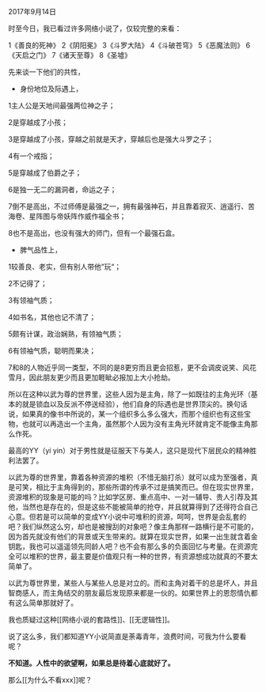 2017年9月14日   

时至今日，我已看过许多网络小说了，仅较完整的来看：

1《善良的死神》
2《阴阳冕》
3《斗罗大陆》
4《斗破苍穹》
5《恶魔法则》
6《天启之门》
7《诸天至尊》
8《圣墟》

先来谈一下他们的共性，

- 身份地位及际遇上，

1主人公是天地间最强两位神之子；

2是穿越成了小孩；

3是穿越成了小孩，穿越之前就是天才，穿越后也是强大斗罗之子；

4有一个戒指；

5是穿越成了伯爵之子；

6是独一无二的漏洞者，命运之子；

7倒不是高出，不过师傅是最强之一，拥有最强神石，并且靠着寂灭、逍遥行、苦海卷、星阵图与帝妖阵作威作福全书；

8也不是高出，也没有强大的师门，但有一个最强石盒。

- 脾气品性上，

1较善良、老实，但有别人带他”玩“；

2不记得了；

3有领袖气质；

4如书名，其他也记不清了；

5颇有计谋，政治娴熟，有领袖气质；

6有领袖气质，聪明而果决；

7和8的人物近乎同一类型，不同的是8更穷而且更会招惹，更不会调皮说笑、风花雪月，因此朋友更少而且更加睚眦必报加上大小抢劫。

所以在这种以武为尊的世界里，这些人因为是主角，除了一如既往的主角光环（基本的就是锁血以及反派不停送经验），他们自身的际遇也是世界顶尖的。换句话说，如果真的像书中所说的，某一个组织多么多么强大，而那个组织也有这些宝物，也就可以再造出一个主角，虽然那个人因为没有主角光环就肯定不能像主角那么作死。

最高的YY（yi yin）对于男性就是征服天下与美人，这只是现代下层民众的精神胜利法罢了。

以武为尊的世界里，靠着各种资源的堆积（不惜无脑打杀）就可以成为至强者，真是可笑，相比于主角得到的，那些所谓的传承不过是搞笑而已。但在现实世界里，资源堆积的现象是可能的吗？比如学区房、重点高中、一对一辅导、贵人引荐及其他，当然也是存在的，但是这些不能被简单的抢夺，并且就算得到了还得符合自己心意。但若是可以简单的变成YY小说中可堆积的资源，呵呵，世界是会乱套的吧？我们纵然这么穷，却也是被搜刮的对象吧？像主角那样一路横行是不可能的，因为首先就没有他们的背景或天生带来的。就算在现实世界，如果一出生就含着金钥匙，我也可以遥遥领先同龄人吧？也不会有那么多的负面回忆与考量。在资源完全可以堆积的世界，最主要是价值观只有一种的世界，有资源想成功就真的不要太简单了。

以武为尊世界里，某些人与某些人总是对立的。而和主角对着干的总是坏人，并且智商感人，而主角结交的朋友最后发现原来都是一伙的。如果世界上的恩怨情仇都有这么简单那就好了。

我也质疑过这种[[网络小说的套路性]]、[[无逻辑性]]。

说了这么多，我们都知道YY小说简直是荼毒青年，浪费时间，可我为什么要看呢？

**不知道。人性中的欲望啊，如果总是待着心底就好了。**

那么[[为什么不看xxx]]呢？
